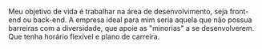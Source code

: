 Meu objetivo de vida é trabalhar na área de desenvolvimento, seja front-end ou back-end.
A empresa ideal para mim seria aquela que não possua barreiras com a diversidade, que apoie as "minorias" a se desenvolverem.
Que tenha horário flexível e plano de carreira.

